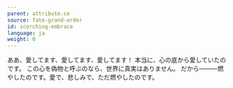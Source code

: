 ```yaml
---
parent: attribute.ce
source: fate-grand-order
id: scorching-embrace
language: ja
weight: 0
---
```


ああ、愛してます、愛してます、愛してます！
本当に、心の底から愛していたのです。
この心を偽物と呼ぶのなら、世界に真実はありません。
だから―――燃やしたのです。愛で、悲しみで、ただ燃やしたのです。
